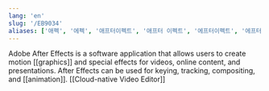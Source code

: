 ```yaml
---
lang: 'en'
slug: '/EB9034'
aliases: ['애펙', '에펙', '애프터이펙트', '애프터 이펙트', '에프터이펙트', '에프터 이펙트', 'After Effects']
---
```


Adobe After Effects is a software application that allows users to create motion [[graphics]] and special effects for videos, online content, and presentations. After Effects can be used for keying, tracking, compositing, and [[animation]]. [[Cloud-native Video Editor]]
